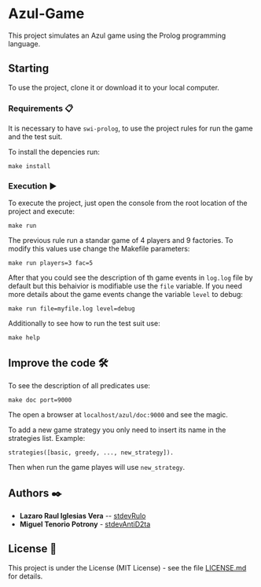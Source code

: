 # Azul-Game

This project simulates an Azul game using the Prolog programming language. 

## Starting
To use the project, clone it or download it to your local computer.


### Requirements 📋
It is necessary to have `swi-prolog`, to use the project rules for run the game and the test suit. 

To install the depencies run:
```
make install
```


### Execution ▶️

To execute the project, just open the console from the root location of the project and execute:
```
make run
```
The previous rule run a standar game of 4 players and 9 factories. To modify this values use change the Makefile parameters:
```
make run players=3 fac=5
```

After that you could see the description of th game events in `log.log` file by default but this behaivior is modifiable use the `file` variable. If you need more details about the game events change the variable `level` to debug:
```
make run file=myfile.log level=debug
```

Additionally to see how to run the test suit use:
```
make help
```

## Improve the code 🛠
To see the description of all predicates use:
```
make doc port=9000
```
The open a browser at `localhost/azul/doc:9000` and see the magic.

To add a new game strategy you only need to insert its name in the strategies list. Example:
```
strategies([basic, greedy, ..., new_strategy]).
```
Then when run the game playes will use `new_strategy`.


## Authors ✒️

* **Lazaro Raul Iglesias Vera** -- [stdevRulo](https://github.com/stdevRulo)
* **Miguel Tenorio Potrony** - [stdevAntiD2ta](https://github.com/stdevAntiD2ta)

## License 📄

This project is under the License (MIT License) - see the file [LICENSE.md](LICENSE.md) for details.
